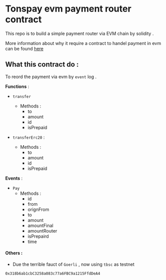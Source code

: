 # Tonspay evm payment router contract

This repo is to build a simple payment router via EVM chain by solidity . 

More information about why it require a contract to handel payment in evm can be found [here](https://github.com/Tonspay/Tonspay-monitor)

## What this contract do : 

To reord the payment via evm by `event` log . 

**Functions** : 

- `transfer`
    - Methods :
        - to
        - amount
        - id
        - isPrepaid

- `transferErc20` :
    - Methods :
        - to
        - amount
        - id
        - isPrepaid

**Events**  :

- `Pay`
    - Methods : 
        - id
        - from
        - orignFrom
        - to
        - amount 
        - amountFinal
        - amountRouter
        - isPrepaird
        - time

#### Others : 

- Due the terrible fauct of `Goerli` , now using `tbsc` as testnet

```
0x318b6ab1cbC3258a083c77a6FBC9a1215FfdDeA4
```